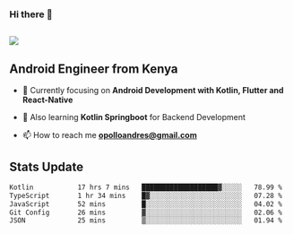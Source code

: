 ### Hi there 👋
<h2 align="left"><img src="https://readme-typing-svg.herokuapp.com?color='blue'&lines=I'm+Andrew+Opollo😊;Welcome+to+my+Github😜"> </h2>

## Android Engineer from Kenya


- 🌱 Currently focusing on **Android Development with Kotlin, Flutter and React-Native**

- 🔭 Also learning **Kotlin Springboot** for Backend Development

- 📫 How to reach me **opolloandres@gmail.com**


## Stats Update
<!--START_SECTION:waka-->

```txt
Kotlin           17 hrs 7 mins   ███████████████████▓░░░░░   78.99 %
TypeScript       1 hr 34 mins    █▓░░░░░░░░░░░░░░░░░░░░░░░   07.28 %
JavaScript       52 mins         █░░░░░░░░░░░░░░░░░░░░░░░░   04.02 %
Git Config       26 mins         ▓░░░░░░░░░░░░░░░░░░░░░░░░   02.06 %
JSON             25 mins         ▒░░░░░░░░░░░░░░░░░░░░░░░░   01.94 %
```

<!--END_SECTION:waka-->


